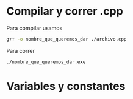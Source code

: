# Compilar y correr .cpp
Para compilar usamos
```bash
g++ -o nombre_que_queremos_dar ./archivo.cpp
```
Para correr
```bash
./nombre_que_queremos_dar.exe
```

# Variables y constantes
